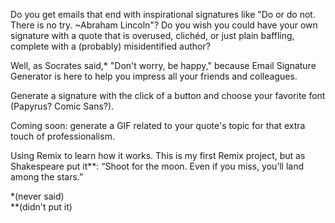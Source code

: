 Do you get emails that end with inspirational signatures like "Do or do not. There is no try. ~Abraham Lincoln"? Do you wish you could have your own signature with a quote that is overused, clichéd, or just plain baffling, complete with a (probably) misidentified author?

Well, as Socrates said,\* "Don't worry, be happy," because Email Signature Generator is here to help you impress all your friends and colleagues.

Generate a signature with the click of a button and choose your favorite font (Papyrus? Comic Sans?). 

Coming soon: generate a GIF related to your quote's topic for that extra touch of professionalism.

Using Remix to learn how it works. This is my first Remix project, but as Shakespeare put it\*\*: “Shoot for the moon. Even if you miss, you’ll land among the stars.” 

\*(never said)
<br />
\*\*(didn't put it)
